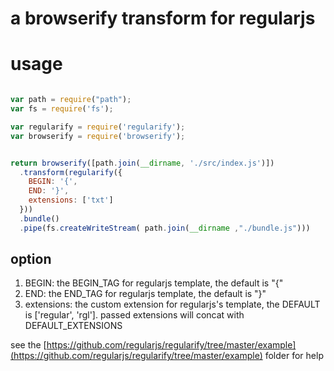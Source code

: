 # a browserify transform for regularjs



# usage

```javascript

var path = require("path");
var fs = require('fs');

var regularify = require('regularify');
var browserify = require('browserify');


return browserify([path.join(__dirname, './src/index.js')])
  .transform(regularify({
    BEGIN: '{', 
    END: '}',
    extensions: ['txt']
  }))
  .bundle()
  .pipe(fs.createWriteStream( path.join(__dirname ,"./bundle.js")))


```


## __option__

1. BEGIN: the BEGIN_TAG for regularjs template, the default is "{"
2. END: the END_TAG for regularjs template, the default is "}"
3. extensions: the custom extension for regularjs's template, the DEFAULT is ['regular', 'rgl']. passed extensions will concat with DEFAULT_EXTENSIONS




see the [https://github.com/regularjs/regularify/tree/master/example](https://github.com/regularjs/regularify/tree/master/example) folder for help
